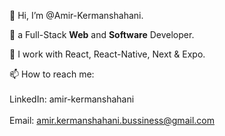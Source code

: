 👋  Hi, I’m @Amir-Kermanshahani.

👀 a Full-Stack **Web** and **Software** Developer.

🌱 I work with React, React-Native, Next & Expo.

📫 How to reach me: <br><br>
    LinkedIn: amir-kermanshahani <br><br>
    Email: amir.kermanshahani.bussiness@gmail.com

<!---
Amir-Kermanshahani/Amir-Kermanshahani is a ✨ special ✨ repository because its `README.md` (this file) appears on your GitHub profile.
You can click the Preview link to take a look at your changes.
--->
